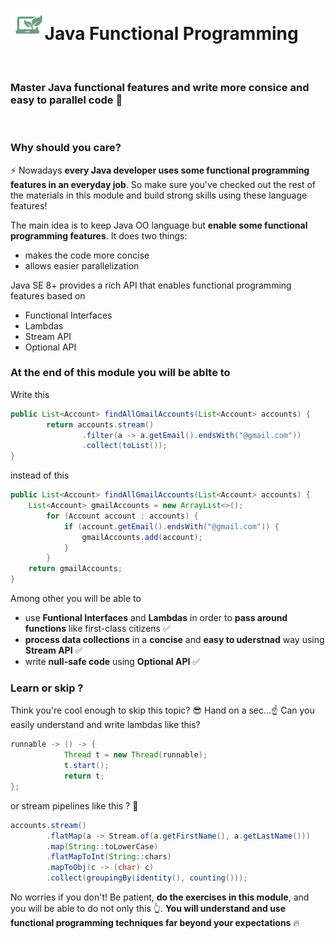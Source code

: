 # <img src="https://raw.githubusercontent.com/bobocode-projects/resources/master/image/logo_transparent_background.png" height=50/>Java Functional Programming 
&nbsp;
### Master Java functional features and write more consice and easy to parallel code 💪
&nbsp;

### Why should you care?
⚡️ Nowadays **every Java developer uses some functional programming features in an everyday job**. So make sure you've 
checked out the rest of the materials in this module and build strong skills using these language features! 

The main idea is to keep Java OO language but **enable some functional programming features**. It does two things:
* makes the code more concise
* allows easier parallelization

Java SE 8+ provides a rich API that enables functional programming features based on
* Functional Interfaces
* Lambdas
* Stream API
* Optional API

### At the end of this module you will be ablte to
Write this
```java
public List<Account> findAllGmailAccounts(List<Account> accounts) {
        return accounts.stream()
                .filter(a -> a.getEmail().endsWith("@gmail.com"))
                .collect(toList());
}
```
instead of this
```java
public List<Account> findAllGmailAccounts(List<Account> accounts) {
    List<Account> gmailAccounts = new ArrayList<>();
        for (Account account : accounts) {
            if (account.getEmail().endsWith("@gmail.com")) {
                gmailAccounts.add(account);
            }
        }
    return gmailAccounts;
}
```
Among other you will be able to
* use **Funtional Interfaces** and **Lambdas** in order to **pass around functions** like first-class citizens ✅
* **process data collections** in a **concise** and **easy to uderstnad** way using **Stream API** ✅
* write **null-safe code** using **Optional API** ✅

### Learn or skip ? 
Think you're cool enough to skip this topic? 😎 Hand on a sec...☝️ Can you easily understand and write lambdas like this?
```java
runnable -> () -> {
            Thread t = new Thread(runnable);
            t.start();
            return t;
};
```
or stream pipelines like this ? 🧐
```java
accounts.stream()
        .flatMap(a -> Stream.of(a.getFirstName(), a.getLastName()))
        .map(String::toLowerCase)
        .flatMapToInt(String::chars)
        .mapToObj(c -> (char) c)
        .collect(groupingBy(identity(), counting()));
```
No worries if you don't! Be patient, **do the exercises in this module**, and you will be able to do not only this 👆.
**You will understand and use functional programming techniques far beyond your expectations** 🔥
